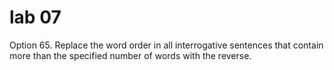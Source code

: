 # lab 07
Option 65.
Replace the word order in all interrogative sentences that contain more than the specified number of words with the reverse.

